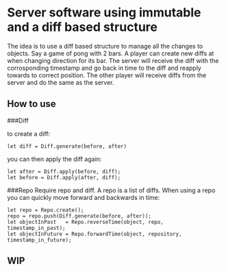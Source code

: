 Server software using immutable and a diff based structure
========================================================

The idea is to use a diff based structure to manage all the changes to objects.
Say a game of pong with 2 bars.
A player can create new diffs at when changing direction for its bar.
The server will receive the diff with the corrosponding timestamp and go back in time to the diff and reapply towards to correct position.
The other player will receive diffs from the server and do the same as the server.



How to use
----------

###Diff

to create a diff:
```
let diff = Diff.generate(before, after)
```

you can then apply the diff again:

```
let after = Diff.apply(before, diff);
let before = Diff.apply(after, diff);
```

###Repo
Require repo and diff.
A repo is a list of diffs.
When using a repo you can quickly move forward and backwards in time:

```
let repo = Repo.create();
repo = repo.push(Diff.generate(before, after));
let objectInPast   = Repo.reverseTime(object, repo, timestamp_in_past);
let objectInFuture = Repo.forwardTime(object, repository, timestamp_in_future);
```

WIP
----


